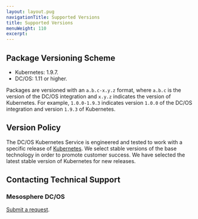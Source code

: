 ```yaml
---
layout: layout.pug
navigationTitle: Supported Versions
title: Supported Versions
menuWeight: 110
excerpt:
---
```


<!-- This source repo for this topic is https://github.com/mesosphere/dcos-kubernetes -->


## Package Versioning Scheme

- Kubernetes: 1.9.7.
- DC/OS: 1.11 or higher.

Packages are versioned with an `a.b.c-x.y.z` format, where `a.b.c` is the version of the DC/OS integration and `x.y.z` indicates the version of Kubernetes. For example, `1.0.0-1.9.3` indicates version `1.0.0` of the DC/OS integration and version `1.9.3` of Kubernetes.

## Version Policy

The DC/OS Kubernetes Service is engineered and tested to work with a specific release of [Kubernetes](https://kubernetes.io). We select stable versions of the base technology in order to promote customer success. We have selected the latest stable version of Kubernetes for new releases.

## Contacting Technical Support

### Mesosphere DC/OS

[Submit a request](https://support.mesosphere.com/hc/en-us/requests/new).
